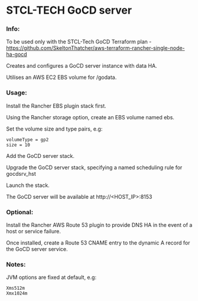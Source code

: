 # STCL-TECH GoCD server

### Info:

 To be used only with the STCL-Tech GoCD Terraform plan - https://github.com/SkeltonThatcher/aws-terraform-rancher-single-node-ha-gocd

 Creates and configures a GoCD server instance with data HA.

 Utilises an AWS EC2 EBS volume for /godata.

### Usage:

 Install the Rancher EBS plugin stack first.

 Using the Rancher storage option, create an EBS volume named ebs.

 Set the volume size and type pairs, e.g:

 ```
 volumeType = gp2
 size = 10
 ```

 Add the GoCD server stack.

 Upgrade the GoCD server stack, specifying a named scheduling rule for gocdsrv_hst

 Launch the stack.

 The GoCD server will be available at http://<HOST_IP>:8153

### Optional:

 Install the Rancher AWS Route 53 plugin to provide DNS HA in the event of a host or service failure.

 Once installed, create a Route 53 CNAME entry to the dynamic A record for the GoCD server service.

### Notes:

 JVM options are fixed at default, e.g:

 ```
 Xms512m
 Xmx1024m
 ```
